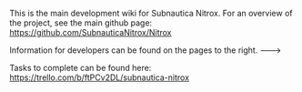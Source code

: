This is the main development wiki for Subnautica Nitrox. For an overview of the project, see the main github page: https://github.com/SubnauticaNitrox/Nitrox

Information for developers can be found on the pages to the right. ---> 

Tasks to complete can be found here:
https://trello.com/b/ftPCv2DL/subnautica-nitrox